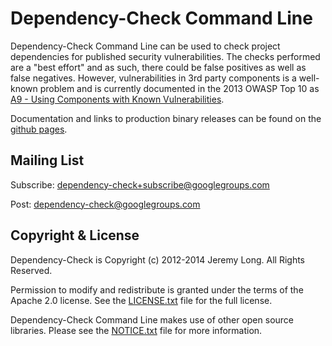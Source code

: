 Dependency-Check Command Line
================
Dependency-Check Command Line can be used to check project dependencies for published security vulnerabilities. The checks
performed are a "best effort" and as such, there could be false positives as well as false negatives. However,
vulnerabilities in 3rd party components is a well-known problem and is currently documented in the 2013 OWASP
Top 10 as [A9 - Using Components with Known Vulnerabilities](https://www.owasp.org/index.php/Top_10_2013-A9-Using_Components_with_Known_Vulnerabilities).

Documentation and links to production binary releases can be found on the [github pages](http://jeremylong.github.io/DependencyCheck/dependency-check-cli/installation.html).

Mailing List
------------

Subscribe: [dependency-check+subscribe@googlegroups.com](mailto:dependency-check+subscribe@googlegroups.com)

Post: [dependency-check@googlegroups.com](mailto:dependency-check@googlegroups.com)

Copyright & License
------------

Dependency-Check is Copyright (c) 2012-2014 Jeremy Long. All Rights Reserved.

Permission to modify and redistribute is granted under the terms of the Apache 2.0 license. See the [LICENSE.txt](https://raw.githubusercontent.com/jeremylong/DependencyCheck/master/LICENSE.txt) file for the full license.

Dependency-Check Command Line makes use of other open source libraries. Please see the [NOTICE.txt](https://raw.githubusercontent.com/jeremylong/DependencyCheck/master/dependency-check-cli/NOTICE.txt) file for more information.
